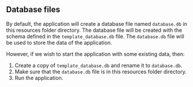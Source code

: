 ## Database files
By default, the application will create a database file named `database.db` in this resources folder directory. The database file will be created with the schema defined in the `template_database.db` file. The `database.db` file will be used to store the data of the application.

However, if we wish to start the application with some existing data, then:
1. Create a copy of `template_database.db` and rename it to `database.db`.
2. Make sure that the `database.db` file is in this resources folder directory.
3. Run the application.